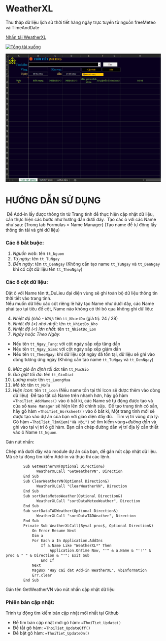 # WeatherXL

Thu thập dữ liệu lịch sử thời tiết hàng ngày trực tuyến từ nguồn freeMeteo và TimeAndDate

[Nhấn tải WeatherXL](https://github.com/SanbiVN/WeatherXL/releases/download/weather/WeatherXL_v3.03.zip)  

[![Tổng tải xuống](https://img.shields.io/github/downloads/SanbiVN/WeatherXL/total.svg)](https://github.com/SanbiVN/WeatherXL/releases/download/weather/WeatherXL_v3.03.zip)


![WeatherXL](https://github.com/SanbiVN/WeatherXL/blob/main/images/meteo%20weather.gif)


# HƯỚNG DẪN SỬ DỤNG
​
Để Add-in lấy được thông tin từ Trang tính để thực hiện cập nhật dữ liệu, cần thực hiện các bước như hướng dẫn dưới đây.​
​
Tạo các ô với các Name như sau: (Trong tab Formulas > Name Manager)​
(Tạo name để tự động lấy thông tin tải và ghi dữ liệu)​
​
### Các ô bắt buộc:​
1. *Nguồn web*: tên ```tt_Nguon​```
2. *Từ ngày*: tên ```tt_TuNgay​```
3. *Đến ngày*: tên ```tt_DenNgay​```
(Không cần tạo name ```tt_TuNgay``` và ```tt_DenNgay``` khi có cột dữ liệu tên ```tt_TheoNgay```)​
​
​
### Các ô cột dữ liệu:​
Đặt ô với Name tên tt_DuLieu đại diện vùng sẽ ghi toàn bộ dữ liệu thông tin thời tiết vào trang tính.​ \
Nếu muốn dữ liều các cột riêng lẻ hãy tạo Name như dưới đây, các Name phải tạo tại tiêu đề cột, Name nào không có thì bỏ qua không ghi dữ liệu:

4. *Nhiệt độ (nhỏ - lớn)*: tên ```tt_NhietDo``` (giá trị: 24 / 28)​
5. *Nhiệt độ (<) nhỏ nhất*: tên ```tt_NhietDo_Nho​```
6. *Nhiệt độ (<) lớn nhất*: tên ```tt_NhietDo_Lon​```
7. *Ngày hoặc Theo Ngày*: ​
+ Nếu tên ```tt_Ngay_Tang```: với cột ngày sắp xếp tăng dần​
+ Nếu tên ```tt_Ngay_Giam```: với cột ngày sắp xếp giảm dần​
+ Nếu tên ```tt_TheoNgay```: khi dữ liệu cột ngày đã tồn tại, dữ liệu sẽ ghi vào dòng tương ứng ngày​
(Không cần tạo name ```tt_TuNgay``` và ```tt_DenNgay```)​
8. *Mức gió ổn định tối đa*: tên ```tt_MucGio​```
9. *Gió giật tối đa*: tên ```tt_GioGiat​```
10. *Lượng mưa*: tên ```tt_LuongMua​```
11. *Mô tả*: tên ```tt_MoTa​```
12. *Hiện icon*: tên ```tt_icon``` (Nếu name tồn tại thì Icon sẽ được thêm vào dòng dữ liệu)​
​
Để tạo tất cả Name trên nhanh hơn, hãy gõ hàm ```=ThoiTiet_AddNames()``` vào ô bất kì, các Name sẽ tự động được tạo và cửa sổ ```Name Manager``` sẽ hiện lên để chỉnh sửa.​
​
Để tạo trang tính có sẵn, hãy gõ hàm ```=ThoiTiet_Worksheet()``` vào ô bất kì,​
Một trang tính mới sẽ được tạo vào dự án của bạn với giao diện đầy đủ.​
​
​
Tìm vị trí vùng địa lý:​
​
Gõ hàm ```=ThoiTiet_TimKiem("Hà Nội")``` sẽ tìm kiếm *vùng+đường dẫn* và ghi vào tại vị trí ô gõ hàm.​
Bạn cần chép đường dẫn vị trí địa lý cần thiết vào ô Name ```tt_Nguon```.​


Gán nút nhấn:

Chép mã dưới đây vào module dự án của bạn, để gán nút cập nhật dữ liệu.​
Mã sẽ tự động tìm kiếm Add-in và thực thi các lệnh.​

```VBA
        Sub GetWeatherVN(Optional Direction&)
              WeatherXLCall "GetWeatherVN", Direction
        End Sub
        Sub ClearWeatherVN(Optional Direction&)
              WeatherXLCall "ClearWeatherVN", Direction
        End Sub
        Sub sortDataMeteoWeather(Optional Direction&)
              WeatherXLCall "sortDataMeteoWeather", Direction
        End Sub
        Sub sortDataTADWeather(Optional Direction&)
              WeatherXLCall "sortDataTADWeather", Direction
        End Sub
        Private Sub WeatherXLCall(Byval proc$, Optional Direction&)
            On Error Resume Next
            Dim a
            For Each a In Application.AddIns
                If a.Name Like "WeatherXL*" Then
                    Application.OnTime Now, "'" & a.Name & "'!'" & proc & " " & Direction & "'": Exit Sub
                End If
            Next
            MsgBox "Hay cai dat Add-in WeatherXL", vbInformation
            Err.clear
        End Sub
```
Gán tên GetWeatherVN vào nút nhấn cập nhật dữ liệu


### Phiên bản cập nhật:
Trình tự động tìm kiếm bản cập nhật mới nhất tại Github​ 
- Để tìm bản cập nhật mới gõ hàm: ```=ThoiTiet_Update()​``` 
- Để tắt gõ hàm: ```=ThoiTiet_UpdateOff()​``` 
- Để bật gõ hàm: ```=ThoiTiet_UpdateOn()```
